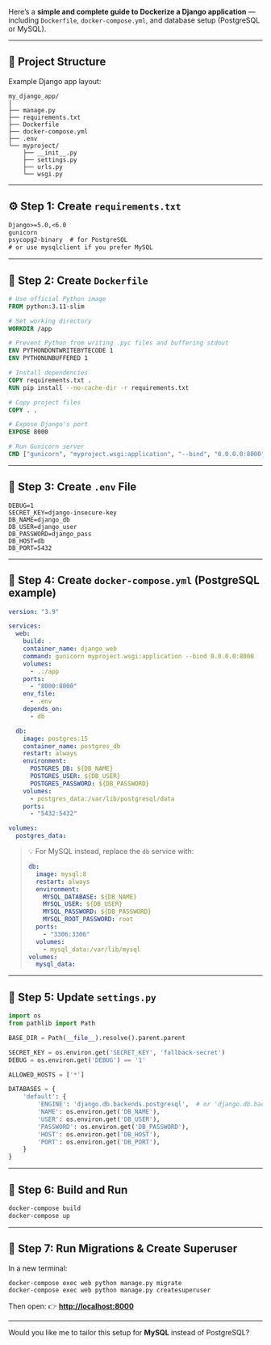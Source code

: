 Here’s a **simple and complete guide to Dockerize a Django application** — including `Dockerfile`, `docker-compose.yml`, and database setup (PostgreSQL or MySQL).

---

## 🧱 Project Structure

Example Django app layout:

```
my_django_app/
│
├── manage.py
├── requirements.txt
├── Dockerfile
├── docker-compose.yml
├── .env
└── myproject/
    ├── __init__.py
    ├── settings.py
    ├── urls.py
    └── wsgi.py
```

---

## ⚙️ Step 1: Create `requirements.txt`

```txt
Django>=5.0,<6.0
gunicorn
psycopg2-binary  # for PostgreSQL
# or use mysqlclient if you prefer MySQL
```

---

## 🐳 Step 2: Create `Dockerfile`

```dockerfile
# Use official Python image
FROM python:3.11-slim

# Set working directory
WORKDIR /app

# Prevent Python from writing .pyc files and buffering stdout
ENV PYTHONDONTWRITEBYTECODE 1
ENV PYTHONUNBUFFERED 1

# Install dependencies
COPY requirements.txt .
RUN pip install --no-cache-dir -r requirements.txt

# Copy project files
COPY . .

# Expose Django's port
EXPOSE 8000

# Run Gunicorn server
CMD ["gunicorn", "myproject.wsgi:application", "--bind", "0.0.0.0:8000"]
```

---

## 🧩 Step 3: Create `.env` File

```env
DEBUG=1
SECRET_KEY=django-insecure-key
DB_NAME=django_db
DB_USER=django_user
DB_PASSWORD=django_pass
DB_HOST=db
DB_PORT=5432
```

---

## 🐘 Step 4: Create `docker-compose.yml` (PostgreSQL example)

```yaml
version: "3.9"

services:
  web:
    build: .
    container_name: django_web
    command: gunicorn myproject.wsgi:application --bind 0.0.0.0:8000
    volumes:
      - .:/app
    ports:
      - "8000:8000"
    env_file:
      - .env
    depends_on:
      - db

  db:
    image: postgres:15
    container_name: postgres_db
    restart: always
    environment:
      POSTGRES_DB: ${DB_NAME}
      POSTGRES_USER: ${DB_USER}
      POSTGRES_PASSWORD: ${DB_PASSWORD}
    volumes:
      - postgres_data:/var/lib/postgresql/data
    ports:
      - "5432:5432"

volumes:
  postgres_data:
```

> 💡 For MySQL instead, replace the `db` service with:
>
> ```yaml
> db:
>   image: mysql:8
>   restart: always
>   environment:
>     MYSQL_DATABASE: ${DB_NAME}
>     MYSQL_USER: ${DB_USER}
>     MYSQL_PASSWORD: ${DB_PASSWORD}
>     MYSQL_ROOT_PASSWORD: root
>   ports:
>     - "3306:3306"
>   volumes:
>     - mysql_data:/var/lib/mysql
> volumes:
>   mysql_data:
> ```

---

## 🧠 Step 5: Update `settings.py`

```python
import os
from pathlib import Path

BASE_DIR = Path(__file__).resolve().parent.parent

SECRET_KEY = os.environ.get('SECRET_KEY', 'fallback-secret')
DEBUG = os.environ.get('DEBUG') == '1'

ALLOWED_HOSTS = ['*']

DATABASES = {
    'default': {
        'ENGINE': 'django.db.backends.postgresql',  # or 'django.db.backends.mysql'
        'NAME': os.environ.get('DB_NAME'),
        'USER': os.environ.get('DB_USER'),
        'PASSWORD': os.environ.get('DB_PASSWORD'),
        'HOST': os.environ.get('DB_HOST'),
        'PORT': os.environ.get('DB_PORT'),
    }
}
```

---

## 🚀 Step 6: Build and Run

```bash
docker-compose build
docker-compose up
```

---

## 🧩 Step 7: Run Migrations & Create Superuser

In a new terminal:

```bash
docker-compose exec web python manage.py migrate
docker-compose exec web python manage.py createsuperuser
```

Then open:
👉 **[http://localhost:8000](http://localhost:8000)**

---

Would you like me to tailor this setup for **MySQL** instead of PostgreSQL?
